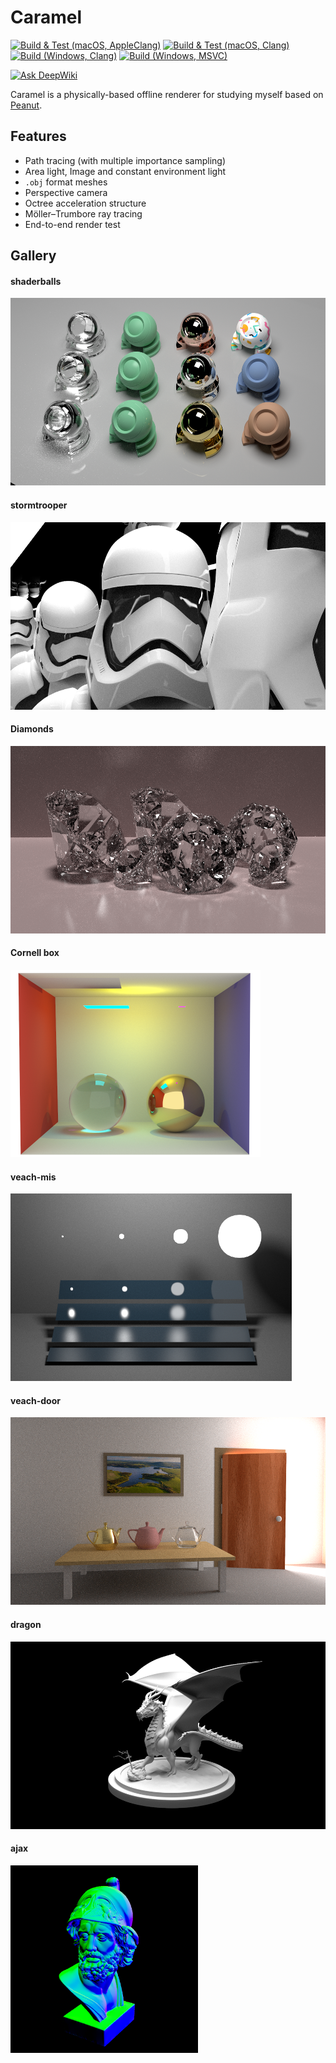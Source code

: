 # Caramel

[![Build & Test (macOS, AppleClang)](https://github.com/pjessesco/caramel/actions/workflows/build_test_macos_appleclang.yml/badge.svg)](https://github.com/pjessesco/caramel/actions/workflows/build_test_macos_appleclang.yml)
[![Build & Test (macOS, Clang)](https://github.com/pjessesco/caramel/actions/workflows/build_test_build_macos_clang.yml/badge.svg)](https://github.com/pjessesco/caramel/actions/workflows/build_test_build_macos_clang.yml)
[![Build (Windows, Clang)](https://github.com/pjessesco/caramel/actions/workflows/build_windows_clang.yml/badge.svg)](https://github.com/pjessesco/caramel/actions/workflows/build_windows_clang.yml)
[![Build (Windows, MSVC)](https://github.com/pjessesco/caramel/actions/workflows/build_windows_msvc.yml/badge.svg)](https://github.com/pjessesco/caramel/actions/workflows/build_windows_msvc.yml)

[![Ask DeepWiki](https://deepwiki.com/badge.svg)](https://deepwiki.com/pjessesco/caramel)


Caramel is a physically-based offline renderer for studying myself based on [Peanut](https://github.com/pjessesco/peanut). 

## Features
- Path tracing (with multiple importance sampling)
- Area light, Image and constant environment light 
- `.obj` format meshes
- Perspective camera
- Octree acceleration structure
- Möller–Trumbore ray tracing
- End-to-end render test

## Gallery

#### shaderballs

<img src="scenes/shaderballs/gt.png" height=300/>

#### stormtrooper

<img src="scenes/stormtrooper/gt.png" height=300/>

#### Diamonds

<img src="scenes/diamonds/gt.png" height=300/>

#### Cornell box

<img src="scenes/cbox/gt.png" height=300/>

#### veach-mis

<img src="scenes/veach_mis/gt.png" height=300/>

#### veach-door

<img src="scenes/veach_door/gt.png" height=300/>

#### dragon

<img src="scenes/dragon/gt.png" height=300/>

#### ajax

<img src="scenes/ajax/gt.png" height=300/>